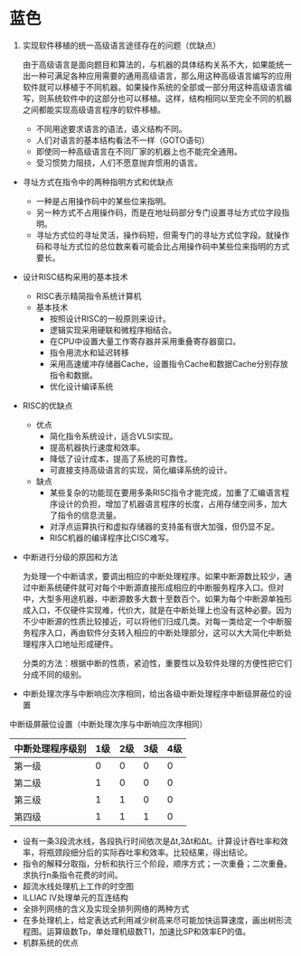 # 蓝色

1. 实现软件移植的统一高级语言途径存在的问题（优缺点）
    
    由于高级语言是面向题目和算法的，与机器的具体结构关系不大，如果能统一出一种可满足各种应用需要的通用高级语言，那么用这种高级语言编写的应用软件就可以移植于不同机器。如果操作系统的全部或一部分用这种高级语言编写，则系统软件中的这部分也可以移植。这样，结构相同以至完全不同的机器之间都能实现高级语言程序的软件移植。

    - 不同用途要求语言的语法，语义结构不同。
    - 人们对语言的基本结构看法不一样（GOTO语句）
    - 即使同一种高级语言在不同厂家的机器上也不能完全通用。
    - 受习惯势力阻挠，人们不愿意抛弃惯用的语言。
- 寻址方式在指令中的两种指明方式和优缺点
    - 一种是占用操作码中的某些位来指明。
    - 另一种方式不占用操作码，而是在地址码部分专门设置寻址方式位字段指明。
    - 寻址方式位的寻址灵活，操作码短，但需专门的寻址方式位字段。就操作码和寻址方式位的总位数来看可能会比占用操作码中某些位来指明的方式要长。
- 设计RISC结构采用的基本技术
    - RISC表示精简指令系统计算机
    - 基本技术
        - 按照设计RISC的一般原则来设计。
        - 逻辑实现采用硬联和微程序相结合。
        - 在CPU中设置大量工作寄存器并采用重叠寄存器窗口。
        - 指令用流水和延迟转移
        - 采用高速缓冲存储器Cache，设置指令Cache和数据Cache分别存放指令和数据。
        - 优化设计编译系统
- RISC的优缺点
    - 优点
        - 简化指令系统设计，适合VLSI实现。
        - 提高机器执行速度和效率。
        - 降低了设计成本，提高了系统的可靠性。
        - 可直接支持高级语言的实现，简化编译系统的设计。
    - 缺点
        - 某些复杂的功能现在要用多条RISC指令才能完成，加重了汇编语言程序设计的负担，增加了机器语言程序的长度，占用存储空间多，加大了指令的信息流量。
        - 对浮点运算执行和虚拟存储器的支持虽有很大加强，但仍显不足。
        - RISC机器的编译程序比CISC难写。
- 中断进行分级的原因和方法
    
    为处理一个中断请求，要调出相应的中断处理程序。如果中断源数比较少，通过中断系统硬件就可对每个中断源直接形成相应的中断服务程序入口。但对中，大型多用途机器，中断源数多大数十至数百个。如果为每个中断源单独形成入口，不仅硬件实现难，代价大，就是在中断处理上也没有这种必要。因为不少中断源的性质比较接近，可以将他们归成几类。对每一类给定一个中断服务程序入口，再由软件分支转入相应的中断处理部分，这可以大大简化中断处理程序入口地址形成硬件。

    分类的方法：根据中断的性质，紧迫性，重要性以及软件处理的方便性把它们分成不同的级别。
    
- 中断处理次序与中断响应次序相同，给出各级中断处理程序中断级屏蔽位的设置

中断级屏蔽位设置（中断处理次序与中断响应次序相同）

| 中断处理程序级别 | 1级 | 2级 | 3级 | 4级 |
| -- | -- | -- | -- | -- |
| 第一级 | 0 | 0 | 0 | 0 |
| 第二级 | 1 | 0 | 0 | 0 |
| 第三级 | 1 | 1 | 0 | 0 |
| 第四级 | 1 | 1 | 1 | 0 |

- 设有一条3段流水线，各段执行时间依次是&Delta;t,3&Delta;t和&Delta;t。计算设计吞吐率和效率，将瓶颈段细分后的实际吞吐率和效率。比较结果，得出结论。
- 指令的解释分取指，分析和执行三个阶段，顺序方式；一次重叠；二次重叠。求执行n条指令花费的时间。
- 超流水线处理机上工作的时空图
- ILLIAC IV处理单元的互连结构
- 全排列网络的含义及实现全排列网络的两种方式
- 在多处理机上，给定表达式利用减少树高来尽可能加快运算速度，画出树形流程图。运算级数Tp，单处理机级数T1，加速比SP和效率EP的值。
- 机群系统的优点